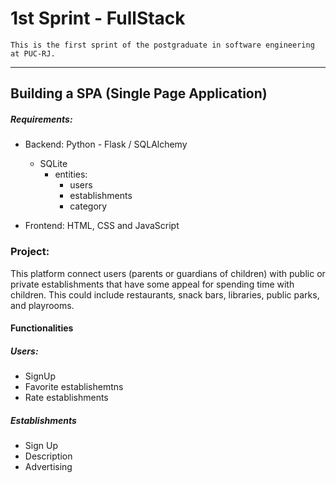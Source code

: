 # 1st Sprint - FullStack
    
    This is the first sprint of the postgraduate in software engineering at PUC-RJ.
-------------------------------------

## Building a SPA (Single Page Application) 

##### Requirements: 


- Backend: Python - Flask / SQLAlchemy 
    - SQLite
        - entities: 
            - users
            - establishments
            - category

- Frontend: HTML, CSS and JavaScript

### Project:
 This platform  connect users (parents or guardians of children) with public or private establishments that have some appeal for spending time with children. This could include restaurants, snack bars, libraries, public parks, and playrooms.

#### Functionalities
##### Users: 
- SignUp
- Favorite establishemtns 
- Rate establishments 

##### Establishments
- Sign Up
- Description
- Advertising





    


